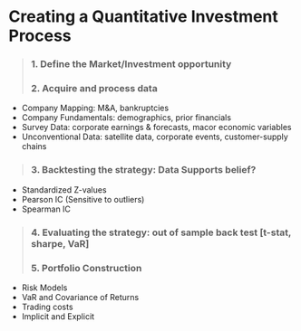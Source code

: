 # Creating a Quantitative Investment Process



>### 1. Define the Market/Investment opportunity
>###  2. Acquire and process data
 - Company Mapping: M&A, bankruptcies
- Company Fundamentals: demographics, prior financials
- Survey Data: corporate earnings & forecasts, macor economic variables
- Unconventional Data: satellite data, corporate events, customer-supply chains 
>### 3. Backtesting the strategy: Data Supports belief? 
- Standardized Z-values
- Pearson IC (Sensitive to outliers)
- Spearman IC
> ### 4. Evaluating the strategy: out of sample back test [t-stat, sharpe, VaR]
> ### 5. Portfolio Construction
- Risk Models
- VaR and Covariance of Returns 
- Trading costs 
- Implicit and Explicit 